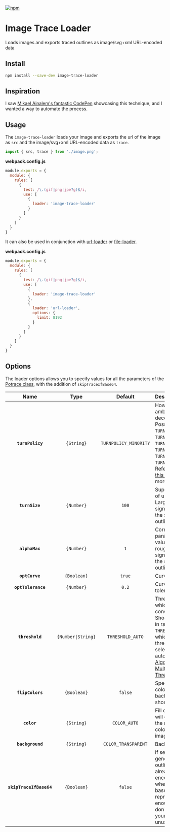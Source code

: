 [![npm][npm]][npm-url]

# Image Trace Loader
Loads images and exports traced outlines as image/svg+xml URL-encoded data

## Install
```bash
npm install --save-dev image-trace-loader
```

## Inspiration
I saw [Mikael Ainalem's fantastic CodePen](https://twitter.com/mikaelainalem/status/918213244954861569) showcasing this technique, and I wanted a way to automate the process.

## Usage
The `image-trace-loader` loads your image and exports the url of the image as `src` and the image/svg+xml URL-encoded data as `trace`.

```js
import { src, trace } from './image.png';
```

**webpack.config.js**
```js
module.exports = {
  module: {
    rules: [
      {
        test: /\.(gif|png|jpe?g)$/i,
        use: [
          {
            loader: 'image-trace-loader'
          }
        ]
      }
    ]
  }
}
```
It can also be used in conjunction with [url-loader][url-loader] or [file-loader][file-loader].

**webpack.config.js**
```js
module.exports = {
  module: {
    rules: [
      {
        test: /\.(gif|png|jpe?g)$/i,
        use: [
          {
            loader: 'image-trace-loader'
          },
          {
            loader: 'url-loader',
            options: {
              limit: 8192
            }
          }
        ]
      }
    ]
  }
}
```

## Options
The loader options allows you to specify values for all the parameters of the [Potrace class][potrace-class], with the addition of `skipTraceIfBase64`.

|Name|Type|Default|Description|
|:--:|:--:|:-----:|:----------|
|**`turnPolicy`**|`{String}`|`TURNPOLICY_MINORITY`|How to resolve ambiguities in path decomposition. Possible values are `TURNPOLICY_BLACK`, `TURNPOLICY_WHITE`, `TURNPOLICY_LEFT`, `TURNPOLICY_RIGHT`, `TURNPOLICY_MINORITY`, `TURNPOLICY_MAJORITY`. Refer to page 4 of [this document][potrace-algorithm] for more information|
|**`turnSize`**|`{Number}`|`100`|Suppress speckles of up to this size. Larger values significantly reduce the size of the traced outline|
|**`alphaMax`**|`{Number}`|`1`|Corner threshold parameter. Lower values results in rougher edges, but significantly reduces the size of the traced outline|
|**`optCurve`**|`{Boolean}`|`true`|Curve optimization|
|**`optTolerance`**|`{Number}`|`0.2`|Curve optimization tolerance|
|**`threshold`**|`{Number\|String}`|`THRESHOLD_AUTO`|Threshold below which the color is considered `color`. Should be a number in range 0..255 or `THRESHOLD_AUTO` in which case threshold will be selected automatically using [Algorithm For Multilevel Thresholding][multilevel-thresholding] |
|**`flipColors`**|`{Boolean}`|`false`|Specifies whether fill color and background color should be swapped|
|**`color`**|`{String}`|`COLOR_AUTO`|Fill color. `COLOR_AUTO` will extract and use the most prominent color of the source image|
|**`background`**|`{String}`|`COLOR_TRANSPARENT`|Background color|
|**`skipTraceIfBase64`**|`{Boolean}`|`false`|If set to `true`, will not generate a traced outline if the image already is base64 encoded. Useful when the inlined base64 representation is enough, and you don't want to bloat your files with unused traces|

[npm]: https://img.shields.io/npm/v/image-trace-loader.svg
[npm-url]: https://npmjs.com/package/image-trace-loader
[file-loader]: https://github.com/webpack-contrib/file-loader
[url-loader]: https://github.com/webpack-contrib/url-loader
[potrace-class]: https://github.com/tooolbox/node-potrace#parameters
[potrace-algorithm]: http://potrace.sourceforge.net/potrace.pdf
[multilevel-thresholding]: http://www.iis.sinica.edu.tw/page/jise/2001/200109_01.pdf
